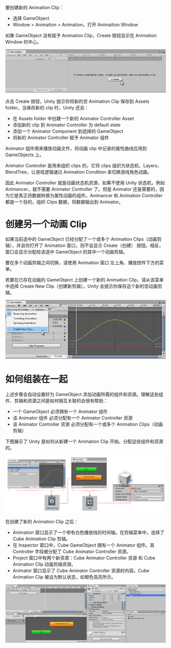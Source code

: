 要创建新的 Animation Clip：

- 选择 GameObject
- Window > Animation > Animation，打开 Animaition Window

如果 GameObject 没有赋予 Animation Clip，Create 按钮显示在 Animation Window 的中心。

![](Images/AnimationEditorNewClip.png)

点击 Create 按钮，Unity 提示你将新的空 Animation Clip 保存到 Assets folder。当保存新的 clip 时，Unity 还会：

- 在 Assets folder 中创建一个新的 Animator Controller Asset
- 添加新的 clip 到 Animator Controller 为 default state
- 添加一个 Animator Component 到选择的 GameObject
- 将新的 Animator Controller 赋予 Animator 组件

Animator 组件用来播放动画文件，将动画 clip 中记录的属性曲线应用到 GameObjects 上。

Animator Controller 是用来组织 clips 的，它将 clips 组织为状态机、Layers、BlendTree，让游戏逻辑通过 Animation Condition 来切换游戏角色动画。

因此 Animator Controller 就是动画状态机资源，如果不使用 Unity 状态机，例如 Animancer，就不需要 Animator Controller 了。但是 Animator 还是需要的，因为它是真正将数据转换为属性动画的组件。Animancer 和 Animation Controller 都是一个目的，组织 Clips 数据，将数据输出到 Animator。

# 创建另一个动画 Clip

如果当前选中的 GameObject 已经分配了一个或多个 Animation Clips（动画剪辑），并且你打开了 Animation 窗口，则不会显示 Create（创建） 按钮。相反，窗口会显示分配给该选中 GameObject 的其中一个动画剪辑。

要在多个动画剪辑之间切换，请使用 Animation 窗口 左上角、播放控件下方的菜单。

若要在已存在动画的 GameObject 上创建一个新的 Animation Clip，请从该菜单中选择 Create New Clip（创建新剪辑）。Unity 会提示你保存这个新的空动画剪辑。

![](Images/AnimationEditorNewClipMenu.png)

# 如何组装在一起

上述步骤会自动设置好为 GameObject 添加动画所需的组件和资源。理解这些组件、剪辑和资源之间是如何相互关联的会很有帮助：

- 一个 GameObject 必须拥有一个 Animator 组件
- 该 Animator 组件 必须分配有一个 Animator Controller 资源
- 该 Animator Controller 资源 必须分配有一个或多个 Animation Clips（动画剪辑）

下图展示了 Unity 是如何从新建一个 Animation Clip 开始，分配这些组件和资源的。

![](Images/AnimationNewClipAutoSetup.png)

在创建了新的 Animation Clip 之后：

- Animation 窗口显示了一个带有白色播放线的时间轴。在剪辑菜单中，选择了 Cube Animation Clip 剪辑。
- 在 Inspector 窗口中，Cube GameObject 拥有一个 Animator 组件。其 Controller 字段被分配了 Cube Animator Controller 资源。
- Project 窗口中有两个新资源：Cube Animator Controller 资源 和 Cube Animation Clip 动画剪辑资源。
- Animator 窗口显示了 Cube Animator Controller 资源的内容。Cube Animation Clip 被设为默认状态，如橙色高亮所示。

![](Images/AnimationEditorNewAnimationAdded.png)
